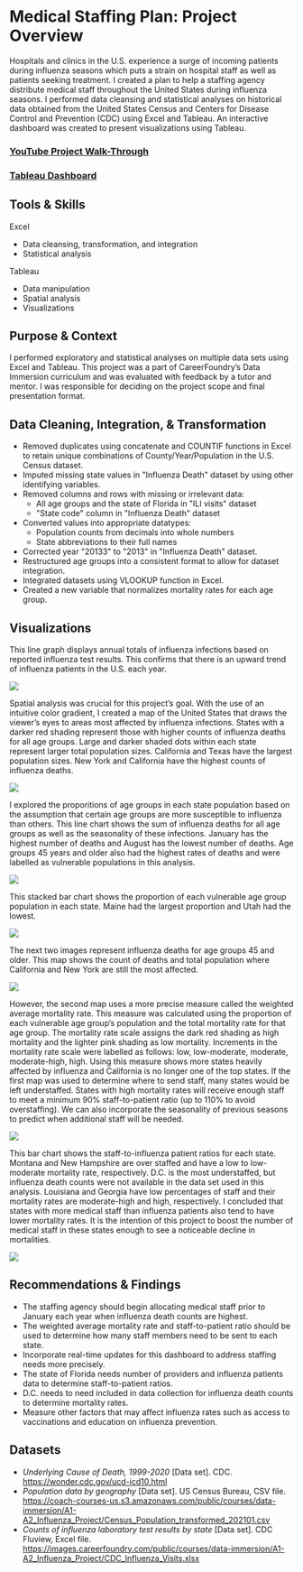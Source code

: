 # Medical Staffing Plan: Project Overview
Hospitals and clinics in the U.S. experience a surge of incoming patients during influenza seasons which puts a strain on hospital staff as well as patients seeking treatment. I created a plan to help a staffing agency distribute medical staff throughout the United States during influenza seasons.
I performed data cleansing and statistical analyses on historical data obtained from the United States Census and Centers for Disease Control and Prevention (CDC) using Excel and Tableau.
An interactive dashboard was created to present visualizations using Tableau.

### [YouTube Project Walk-Through](https://youtu.be/vcfuhCl_TEA)
### [Tableau Dashboard](https://public.tableau.com/shared/YD3NBN39Z?:display_count=n&:origin=viz_share_link)

## Tools & Skills
Excel
* Data cleansing, transformation, and integration
* Statistical analysis
  
Tableau
* Data manipulation
* Spatial analysis
* Visualizations

## Purpose & Context
I performed exploratory and statistical analyses on multiple data sets using Excel and Tableau. This project was a part of CareerFoundry’s Data Immersion curriculum and was evaluated with feedback by a tutor and mentor. I was responsible for deciding on the project scope and final presentation format.

## Data Cleaning, Integration, & Transformation
* Removed duplicates using concatenate and COUNTIF functions in Excel to retain unique combinations of County/Year/Population in the U.S. Census dataset.
* Imputed missing state values in "Influenza Death" dataset by using other identifying variables.
* Removed columns and rows with missing or irrelevant data:
  * All age groups and the state of Florida in "ILI visits" dataset
  * "State code" column in "Influenza Death" dataset
* Converted values into appropriate datatypes:
  * Population counts from decimals into whole numbers
  * State abbreviations to their full names
* Corrected year "20133" to "2013" in "Influenza Death" dataset.
* Restructured age groups into a consistent format to allow for dataset integration.
* Integrated datasets using VLOOKUP function in Excel.
* Created a new variable that normalizes mortality rates for each age group.

## Visualizations
This line graph displays annual totals of influenza infections based on reported influenza test results. This confirms that there is an upward trend of influenza patients in the U.S. each year. 

<img src="images/Line%20Influenza%20Patients.png"/>

Spatial analysis was crucial for this project’s goal. With the use of an intuitive color gradient, I created a map of the United States that draws the viewer’s eyes to areas most affected by influenza 
infections. States with a darker red shading represent those with higher counts of influenza deaths for all age groups. Large and darker shaded dots within each state represent larger total population sizes. California and Texas have the largest population sizes. New York and California have the highest counts of influenza deaths. 

<img src="images/Map%20U.S.%20Deaths%20%26%20Pop..png" />

I explored the proporitions of age groups in each state population based on the assumption that certain age groups are more susceptible to influenza than others. This line chart shows the sum of influenza deaths for all age groups as well as the seasonality of these infections. January has the highest number of deaths and August has the lowest number of deaths. Age groups 45 years and older also had the highest rates of deaths and were labelled as vulnerable populations in this analysis.

<img src="images/Line%20Deaths%20by%20Month.png"/>

This stacked bar chart shows the proportion of each vulnerable age group population in each state. Maine had the largest proportion and Utah had the lowest. 

<img src="images/%25%20Vulnerable%20Ages.png"/>

The next two images represent influenza deaths for age groups 45 and older. This map shows the count of deaths and total population where California and New York are still the most affected.

<img src="images/Map%20Deaths%2045-85%20%26%20Pop..png"/>

However, the second map uses a more precise measure called the weighted average mortality rate. This measure was calculated using the proportion of each vulnerable age group’s population and the total mortality rate for that age group. The mortality rate scale assigns the dark red shading as high mortality and the lighter pink shading as low mortality. Increments in the mortality rate scale were labelled as follows: low, low-moderate, moderate, moderate-high, high. Using this measure shows more states heavily affected by influenza and California is no longer one of the top states. If the first map was used to determine where to send staff, many states would be left understaffed. States with high mortality rates will receive enough staff to meet a minimum 90% staff-to-patient ratio (up to 110% to avoid overstaffing). We can also incorporate the seasonality of previous seasons to predict when additional staff will be needed. 

<img src="images/map_mortality.png"/>

This bar chart shows the staff-to-influenza patient ratios for each state. Montana and New Hampshire are over staffed and have a low to low-moderate mortality rate, respectively. 
D.C. is the most understaffed, but influenza death counts were not available in the data set used in this analysis. Louisiana and Georgia have low percentages of staff and their mortality rates are moderate-high and high, respectively. I concluded that states with more medical staff than influenza patients also tend to have lower mortality rates. It is the intention of this project to boost the number of medical staff in these states enough to see a noticeable decline in mortalities.

<img src="images/Staff%20to%20Patient%20ratio%20(1).png"/>

## Recommendations & Findings
* The staffing agency should begin allocating medical staff prior to January each year when influenza death counts are highest.
* The weighted average mortality rate and staff-to-patient ratio should be used to determine how many staff members need to be sent to each state.
* Incorporate real-time updates for this dashboard to address staffing needs more precisely.
* The state of Florida needs number of providers and influenza patients data to determine staff-to-patient ratios.
* D.C. needs to need included in data collection for influenza death counts to determine mortality rates.
* Measure other factors that may affect influenza rates such as access to vaccinations and education on influenza prevention.

## Datasets
* *Underlying Cause of Death, 1999-2020* [Data set]. CDC. https://wonder.cdc.gov/ucd-icd10.html
* *Population data by geography* [Data set]. US Census Bureau, CSV file. https://coach-courses-us.s3.amazonaws.com/public/courses/data-immersion/A1-A2_Influenza_Project/Census_Population_transformed_202101.csv
* *Counts of influenza laboratory test results by state* [Data set]. CDC Fluview, Excel file. https://images.careerfoundry.com/public/courses/data-immersion/A1-A2_Influenza_Project/CDC_Influenza_Visits.xlsx
